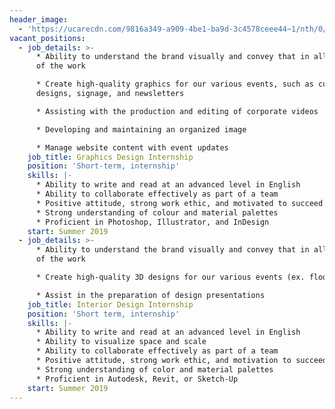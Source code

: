 ```yaml
---
header_image:
  - 'https://ucarecdn.com/9816a349-a909-4be1-ba9d-3c4578ceee44~1/nth/0/'
vacant_positions:
  - job_details: >-
      * Ability to understand the brand visually and convey that in all aspects
      of the work

      * Create high-quality graphics for our various events, such as concept
      designs, signage, and newsletters

      * Assisting with the production and editing of corporate videos

      * Developing and maintaining an organized image

      * Manage website content with event updates
    job_title: Graphics Design Internship
    position: 'Short-term, internship'
    skills: |-
      * Ability to write and read at an advanced level in English
      * Ability to collaborate effectively as part of a team
      * Positive attitude, strong work ethic, and motivated to succeed
      * Strong understanding of colour and material palettes
      * Proficient in Photoshop, Illustrator, and InDesign
    start: Summer 2019
  - job_details: >-
      * Ability to understand the brand visually and convey that in all aspects
      of the work

      * Create high-quality 3D designs for our various events (ex. floor plans)

      * Assist in the preparation of design presentations
    job_title: Interior Design Internship
    position: 'Short term, internship'
    skills: |-
      * Ability to write and read at an advanced level in English
      * Ability to visualize space and scale
      * Ability to collaborate effectively as part of a team
      * Positive attitude, strong work ethic, and motivation to succeed
      * Strong understanding of color and material palettes
      * Proficient in Autodesk, Revit, or Sketch-Up
    start: Summer 2019
---
```


